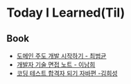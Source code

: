 # Today I Learned(Til)

## Book 

* [도메인 주도 개발 시작하기 - 최범균](https://github.com/lenagend/TIL/blob/main/book/%EB%8F%84%EB%A9%94%EC%9D%B8%20%EC%A3%BC%EB%8F%84%20%EA%B0%9C%EB%B0%9C%20%EC%8B%9C%EC%9E%91%ED%95%98%EA%B8%B0%20-%20%EC%B5%9C%EB%B2%94%EA%B7%A0.md)
* [개발자 기술 면접 노트 - 이남희](https://github.com/lenagend/TIL/blob/main/book/%EA%B0%9C%EB%B0%9C%EC%9E%90%20%EA%B8%B0%EC%88%A0%EB%A9%B4%EC%A0%91%20%EB%85%B8%ED%8A%B8%20-%20%EC%9D%B4%EB%82%A8%ED%9D%AC%20.md)
* [코딩 테스트 합격자 되기 자바편 -김희성](https://github.com/lenagend/TIL/blob/main/book/%EC%BD%94%EB%94%A9%20%ED%85%8C%EC%8A%A4%ED%8A%B8%20%ED%95%A9%EA%B2%A9%EC%9E%90%20%EB%90%98%EA%B8%B0%20%EC%9E%90%EB%B0%94%ED%8E%B8%20-%EA%B9%80%ED%9D%AC%EC%84%B1.md)



